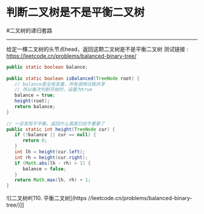 # 判断二叉树是不是平衡二叉树

#二叉树的递归套路


---
给定一棵二叉树的头节点head，返回这颗二叉树是不是平衡二叉树
测试链接 : https://leetcode.cn/problems/balanced-binary-tree/
``` java
public static boolean balance;  
  
public static boolean isBalanced(TreeNode root) {  
   // balance是全局变量，所有调用过程共享  
   // 所以每次判断开始时，设置为true  
   balance = true;  
   height(root);  
   return balance;  
}  
  
// 一旦发现不平衡，返回什么高度已经不重要了  
public static int height(TreeNode cur) {  
   if (!balance || cur == null) {  
      return 0;  
   }  
   int lh = height(cur.left);  
   int rh = height(cur.right);  
   if (Math.abs(lh - rh) > 1) {  
      balance = false;  
   }  
   return Math.max(lh, rh) + 1;  
}
```

![[二叉树#[110. 平衡二叉树](https //leetcode.cn/problems/balanced-binary-tree/)]]